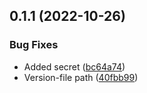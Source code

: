 ## 0.1.1 (2022-10-26)


### Bug Fixes

* Added secret ([bc64a74](https://github.com/Mexmorize/full-stack-skeleton/commit/bc64a74e218557ee4a06e07d54417a195d33d3e3))
* Version-file path ([40fbb99](https://github.com/Mexmorize/full-stack-skeleton/commit/40fbb99a54fcebb02dc449424af13386ee74f2ce))




